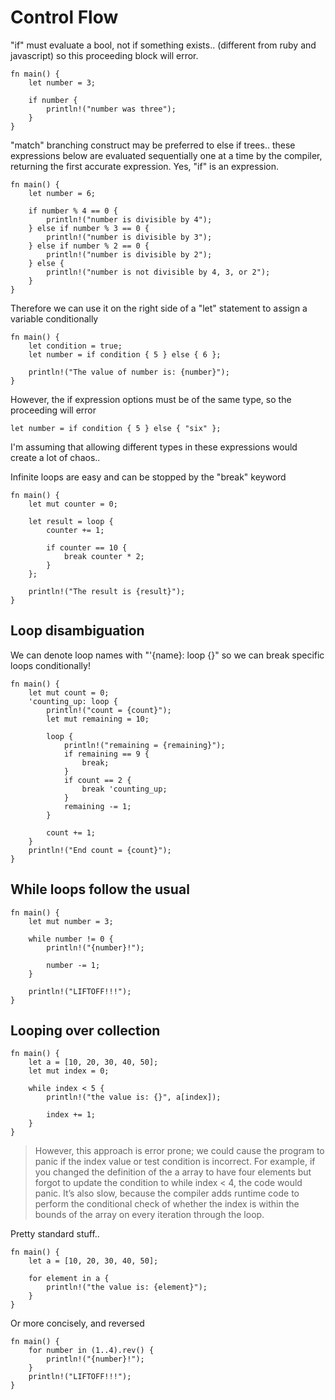 # Control Flow

"if" must evaluate a bool, not if something exists.. (different from ruby and javascript) so this proceeding block will error.

```
fn main() {
    let number = 3;

    if number {
        println!("number was three");
    }
}
```

"match" branching construct may be preferred to else if trees.. these expressions below are evaluated sequentially one at a time by the compiler, returning the first accurate expression. Yes, "if" is an expression.

```
fn main() {
    let number = 6;

    if number % 4 == 0 {
        println!("number is divisible by 4");
    } else if number % 3 == 0 {
        println!("number is divisible by 3");
    } else if number % 2 == 0 {
        println!("number is divisible by 2");
    } else {
        println!("number is not divisible by 4, 3, or 2");
    }
}
```

Therefore we can use it on the right side of a "let" statement to assign a variable conditionally

```
fn main() {
    let condition = true;
    let number = if condition { 5 } else { 6 };

    println!("The value of number is: {number}");
}
```

However, the if expression options must be of the same type, so the proceeding will error

```
let number = if condition { 5 } else { "six" };
```

I'm assuming that allowing different types in these expressions would create a lot of chaos..

Infinite loops are easy and can be stopped by the "break" keyword

```
fn main() {
    let mut counter = 0;

    let result = loop {
        counter += 1;

        if counter == 10 {
            break counter * 2;
        }
    };

    println!("The result is {result}");
}
```

## Loop disambiguation

We can denote loop names with "'{name}: loop {}" so we can break specific loops conditionally!

```
fn main() {
    let mut count = 0;
    'counting_up: loop {
        println!("count = {count}");
        let mut remaining = 10;

        loop {
            println!("remaining = {remaining}");
            if remaining == 9 {
                break;
            }
            if count == 2 {
                break 'counting_up;
            }
            remaining -= 1;
        }

        count += 1;
    }
    println!("End count = {count}");
}
```

## While loops follow the usual

```
fn main() {
    let mut number = 3;

    while number != 0 {
        println!("{number}!");

        number -= 1;
    }

    println!("LIFTOFF!!!");
}
```


## Looping over collection

```
fn main() {
    let a = [10, 20, 30, 40, 50];
    let mut index = 0;

    while index < 5 {
        println!("the value is: {}", a[index]);

        index += 1;
    }
}
```

>However, this approach is error prone; we could cause the program to panic if the index value or test condition is incorrect. For example, if you changed the definition of the a array to have four elements but forgot to update the condition to while index < 4, the code would panic. It’s also slow, because the compiler adds runtime code to perform the conditional check of whether the index is within the bounds of the array on every iteration through the loop.

Pretty standard stuff..

```
fn main() {
    let a = [10, 20, 30, 40, 50];

    for element in a {
        println!("the value is: {element}");
    }
}
```

Or more concisely, and reversed

```
fn main() {
    for number in (1..4).rev() {
        println!("{number}!");
    }
    println!("LIFTOFF!!!");
}
```
